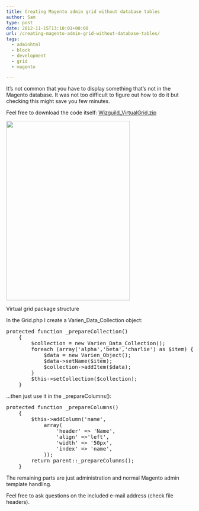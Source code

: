 ```yaml
---
title: Creating Magento admin grid without database tables
author: Sam
type: post
date: 2012-11-15T13:10:01+00:00
url: /creating-magento-admin-grid-without-database-tables/
tags:
  - adminhtml
  - block
  - development
  - grid
  - magento

---
```

It&#8217;s not common that you have to display something that&#8217;s not in the Magento database. It was not too difficult to figure out how to do it but checking this might save you few minutes.

Feel free to download the code itself: [Wizguild_VirtualGrid.zip][1]

<div id="attachment_168" style="width: 344px" class="wp-caption aligncenter">
  <a href="http://wizguild.com/wp-content/uploads/2012/11/vg_tree1.png"><img class="size-full wp-image-168" title="Virtual grid package structure" alt="" src="http://wizguild.com/wp-content/uploads/2012/11/vg_tree1.png" width="334" height="485" srcset="https://wizguild.com/wp-content/uploads/2012/11/vg_tree1.png 334w, https://wizguild.com/wp-content/uploads/2012/11/vg_tree1-206x300.png 206w" sizes="(max-width: 334px) 100vw, 334px" /></a>
  
  <p class="wp-caption-text">
    Virtual grid package structure
  </p>
</div>

<p style="text-align: left;">
  In the Grid.php I create a Varien_Data_Collection object:
</p>

<pre class="lang:default decode:true" title="In _prepareCollection we create a Varien_Data_Collection object">protected function _prepareCollection()
    {
        $collection = new Varien_Data_Collection();
        foreach (array('alpha','beta','charlie') as $item) {
            $data = new Varien_Object();
            $data-&gt;setName($item);
            $collection-&gt;addItem($data);
        }
        $this-&gt;setCollection($collection);
    }</pre>

&#8230;then just use it in the _prepareColumns():

<pre class="lang:default decode:true" title="Using the collection in _prepareColumns ">protected function _prepareColumns()
    {
        $this-&gt;addColumn('name',
            array(
                'header' =&gt; 'Name',
                'align' =&gt;'left',
                'width' =&gt; '50px',
                'index' =&gt; 'name',
            ));
        return parent::_prepareColumns();
    }</pre>

The remaining parts are just administration and normal Magento admin template handling.

Feel free to ask questions on the included e-mail address (check file headers).


 [1]: http://wizguild.com/wp-content/uploads/2012/11/Wizguild_VirtualGrid.zip